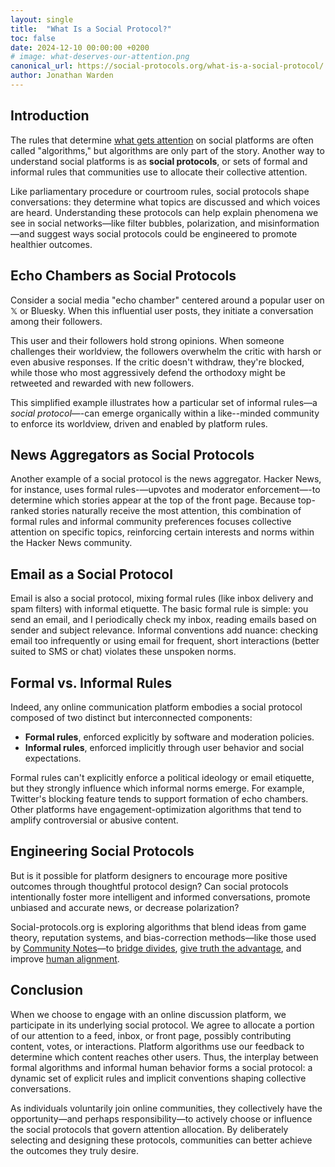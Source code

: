```yaml
---
layout: single
title:  "What Is a Social Protocol?"
toc: false 
date: 2024-12-10 00:00:00 +0200
# image: what-deserves-our-attention.png
canonical_url: https://social-protocols.org/what-is-a-social-protocol/
author: Jonathan Warden
---
```


## Introduction

The rules that determine [what gets attention](/what-deserves-our-attention) on social platforms are often called "algorithms," but algorithms are only part of the story. Another way to understand social platforms is as **social protocols**, or sets of formal and informal rules that communities use to allocate their collective attention.

Like parliamentary procedure or courtroom rules, social protocols shape conversations: they determine what topics are discussed and which voices are heard. Understanding these protocols can help explain phenomena we see in social networks—like filter bubbles, polarization, and misinformation—and suggest ways social protocols could be engineered to promote healthier outcomes.

## Echo Chambers as Social Protocols

Consider a social media "echo chamber" centered around a popular user on 𝕏 or Bluesky. When this influential user posts, they initiate a conversation among their followers.

This user and their followers hold strong opinions. When someone challenges their worldview, the followers overwhelm the critic with harsh or even abusive responses. If the critic doesn't withdraw, they're blocked, while those who most aggressively defend the orthodoxy might be retweeted and rewarded with new followers.

This simplified example illustrates how a particular set of informal rules—a *social protocol*—-can emerge organically within a like--minded community to enforce its worldview, driven and enabled by platform rules.

## News Aggregators as Social Protocols

Another example of a social protocol is the news aggregator. Hacker News, for instance, uses formal rules-—upvotes and moderator enforcement—-to determine which stories appear at the top of the front page. Because top-ranked stories naturally receive the most attention, this combination of formal rules and informal community preferences focuses collective attention on specific topics, reinforcing certain interests and norms within the Hacker News community.

## Email as a Social Protocol

Email is also a social protocol, mixing formal rules (like inbox delivery and spam filters) with informal etiquette. The basic formal rule is simple: you send an email, and I periodically check my inbox, reading emails based on sender and subject relevance. Informal conventions add nuance: checking email too infrequently or using email for frequent, short interactions (better suited to SMS or chat) violates these unspoken norms.

## Formal vs. Informal Rules

Indeed, any online communication platform embodies a social protocol composed of two distinct but interconnected components:

- **Formal rules**, enforced explicitly by software and moderation policies.
- **Informal rules**, enforced implicitly through user behavior and social expectations.

Formal rules can't explicitly enforce a political ideology or email etiquette, but they strongly influence which informal norms emerge. For example, Twitter's blocking feature tends to support formation of echo chambers. Other platforms have engagement-optimization algorithms that tend to amplify controversial or abusive content.

## Engineering Social Protocols

But is it possible for platform designers to encourage more positive outcomes through thoughtful protocol design? Can social protocols intentionally foster more intelligent and informed conversations, promote unbiased and accurate news, or decrease polarization?

Social-protocols.org is exploring algorithms that blend ideas from game theory, reputation systems, and bias-correction methods—like those used by [Community Notes](https://jonathanwarden.com/understanding-community-notes)—to [bridge divides](https://www.belfercenter.org/publication/bridging-based-ranking), [give truth the advantage](/give-truth-the-advantage), and improve [human alignment](/human-alignment-technology/).


## Conclusion

When we choose to engage with an online discussion platform, we participate in its underlying social protocol. We agree to allocate a portion of our attention to a feed, inbox, or front page, possibly contributing content, votes, or interactions. Platform algorithms use our feedback to determine which content reaches other users. Thus, the interplay between formal algorithms and informal human behavior forms a social protocol: a dynamic set of explicit rules and implicit conventions shaping collective conversations.

As individuals voluntarily join online communities, they collectively have the opportunity—and perhaps responsibility—to actively choose or influence the social protocols that govern attention allocation. By deliberately selecting and designing these protocols, communities can better achieve the outcomes they truly desire.



<!--



## Analyzing Incentives



All algorithms can be "gamed" by people seeking attention. People game email, SMS, and phone calls with SPAM. They game Hacker News with voting rings. The social media game is even more complex, but one of the main "games" is playing ideological enforcer in an an echo chamber, attracting like-minded followers and crowding out dissent.

Analyzing the incentives produced by an algorithm, and the resulting game dynamics, can help us understand why social platforms amplify misinformation,  polarization, and abuse. 


## Engineering Outcomes

To what extent can the formal rules of a social protocol be intentionally designed to encourage healthier outcomes?


Rather than passively design platfroms based on short-term objectives such as maximizing profit.

polarization

What kind of self-reinforcing




## Example Social Protocol: Hacker News

Other online communities use different social protocols to allocate their collective attention. Hacker news uses upvotes to determine which stories rank highest on the front page. And by convention users focus most of their attention on the front page. So "read the front page and upvote stories you like" is roughly the social protocol the community uses to allocate its collective attention on discussions on topics of mutual interest.

## Other Social Protocols


Is this a good social protocol? Is this really the process we want choose for allocating our collective attention?




## Formal Protocols

Formal social protocols are used to discuss important decisions, in cases where who gets to speak and what gets to be said are crucial, such as in parliaments and courtrooms. But even casual conversations are constrained by informal social protocols, such as not interrupting, not talking for too long, or simply being polite.

But for online conversations, the formal rules of the protocol -- the algorithms -- are always in play. They are necessary because online communication is fundamentally different: online conversations are not groups of people together in a room, all more or less participating in the same conversation. They are potentially millions each in their own room but all talking at once, dropping in and out of the conversation. And the algorithms decide what parts of the overall conversation each person is exposed to.

## The Effect of the Algorithms

The formal protocol for determining who and what gets attention influence the *informal* rules and expectations for user behavior that emerge.

Consider a social media "echo chamber", centered around a popular user on 𝕏 or Bluesky. Whenever he posts something, he starts a conversation among his followers in the replies to the post. He can also "block" people so they can't participate in that conversation. That's the formal part of the protocol.

This user also has some strong opinions. When somebody disagree with him, his followers tend to dogpile the dissident, overwhelming him with critical or even abusive responses. If the dissident persists, they get blocked, while the most obsequious defenders of the orthodoxy might get retweeted and attract new followers. The dynamic is self-reinforcing. That's the informal part of the protocol.

Is this a good social protocol? Is this really the process we want choose for allocating our collective attention?

## Other Social Protocols

Other online communities use different attention-allocation protocols. Hacker news uses upvotes to determine which stories rank highest on the front page. And by convention users focus most of their attention on the front page. So "read the front page and upvote stories you like" is roughly the social protocol the community uses to allocate its collective attention on discussions on topics of mutual interest.

Other social protocols include:
- Community Notes a protocol that uses [bridging algorithms](/understanding-community-notes) for allocating attention to *notes* -- additional context shown with posts. 
- Email is a social protocol comprising formal rules (SMTP), informal rules (SPAM filters) and mutual expectations about if and how often people read emails. 
- A *phone call* is a social protocol where expectations continue to evolve about if and when people answer phone calls.
- 



----




There is also a reputation/karma system that gives further influence to users who have contributed more to the community in the past.

This protocol

And of course the type of stories that get upvoted are the informal part of the protocol, 




A time-based component of the formula causes stories to eventually drop off the front page 

concentrating the communities attention and discussion on these stories. 


attention on those stories, which are then discussed in the comments section.

A formula combining story age, upvotes, and moderator action determines the

 stories with a lots of upvotes rank higher on the front page. Users focus 

 there is a formula that determine how these stories are ranked on the front page. The ranking formula incorporates the number of upvotes from other users, as well as input from moderators working for Hacker News. 



Follower-based algorithms tend to promote echo chambers and polarization. Engagement-based algorithms tend to amplify abusive and controversial posts (because they provoke reactions, which the algorithms interpret as engagement). 





Are there better algorithms, that will tend to promote more healthy social protocols.


----






But online social protocols work very differently from social protocols in the physical world. First, in the physical world, group conversations are *synchronous*: a group of people might sit together in a room, with rules determining about who can speak, and for how long, and what they are allowed to say. Typically, only one person speaks at a time, and the attention of the entire group is (usually) directed to the single speaker.

In contrast, online discussions are often *asynchronous*: anyone can "speak" at any time. But there is no guarantee anyone will pay any attention to them. However, there are rules that influence who and what gets attention: algorithms determine the ranking and visibility of posts, and moderation rules can strictly limit what is said. 



Hacker News is a website for discussing topics related to technology, science, and startups. The protocol that determines what topics are discussed is not too complicated: users submit links to "stories", and there is a formula that determine how these stories are ranked on the front page. The ranking formula incorporates the number of upvotes from other users, as well as input from moderators working for Hacker News. 

This protocol focuses the attention of a large, knowledgeable intellectually-curious community on few dozen front-page stories each day, resulting in deep, substantive, thoughtful conversations about topics highly interesting to this community.

Discourse.org is another discussion platform intentionally designed to promote constructive, civil . Twitter/X's community notes is another social protocol...more deeply integrated into Twitter's protocol for public conversation. 

On top of the formal rules of the protocol, informal *conventions* have emerged. Users pay most attention to stories on the top of the front page -- a natural convention but not an inevitable consequence of the formal rules. Moderators have developed, in addition to their published guidelines, informal conventions about what kind of stories promote "substantive, thoughtful conversation driven by intellectual curiosity", and users have their own ideas about this. 

The protocol works well, though it does rely heavily on the skill and consistency of moderators. Many successful communities on Reddit are also heavily dependent on good moderation. Other platforms, such as discourse.org, attempt to be less dependent on individual moderators by building community-driving moderation tools into the protocol.

Other social protocols have not produced such wholesome results. Algorithms that optimize for engagement tend to amplify misinformed, abusive, and controversial posts (because they provoke reactions, which the algorithms interpret as engagement). Other protocols tend to promote division of communities into like-minded echo chambers.


-->
